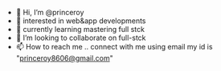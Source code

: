 - 👋 Hi,
     I’m @princeroy
- 👀 interested in web&app developments
- 🌱 currently learning mastering full stck 
- 💞️ I’m looking to collaborate on full-stck
- 📫 How to reach me .. connect with me using email my id is "princeroy8606@gmail.com"
